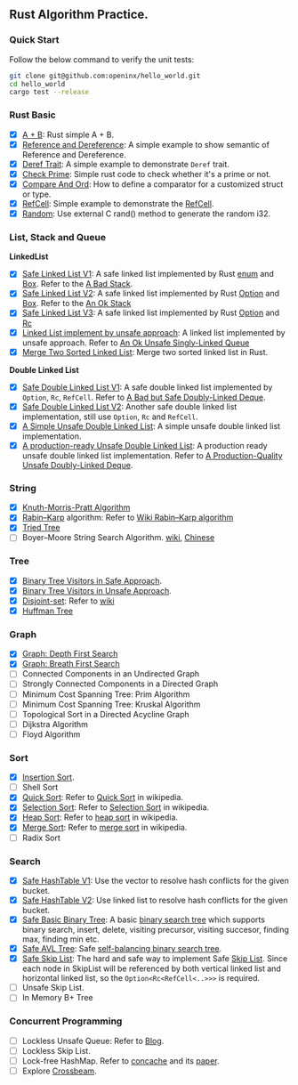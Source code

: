 ## Rust Algorithm Practice.

### Quick Start

Follow the below command to verify the unit tests:

```bash
git clone git@github.com:openinx/hello_world.git
cd hello_world
cargo test --release
```

### Rust Basic

* [x] [A + B](./src/sum.rs): Rust simple A + B.
* [x] [Reference and Dereference](./src/ref_deref.rs): A simple example to show semantic of Reference and Dereference.
* [x] [Deref Trait](./src/deref_trait.rs): A simple example to demonstrate `Deref` trait.
* [x] [Check Prime](./src/prime.rs): Simple rust code to check whether it's a prime or not.
* [x] [Compare And Ord](./src/cmp.rs): How to define a comparator for a customized struct or type.
* [x] [RefCell](./src/ref_cell.rs): Simple example to demonstrate the [RefCell](https://doc.rust-lang.org/std/cell/struct.RefCell.html).
* [x] [Random](./src/rand.rs): Use external C rand() method to generate the random i32.

### List, Stack and Queue

__LinkedList__
* [x] [Safe Linked List V1](./src/linked_list_v1.rs): A safe linked list implemented by Rust [enum](https://doc.rust-lang.org/book/ch06-01-defining-an-enum.html) and [Box](https://doc.rust-lang.org/std/boxed/struct.Box.html). Refer to the [A Bad Stack](https://rust-unofficial.github.io/too-many-lists/first-final.html).
* [x] [Safe Linked List V2](./src/linked_list_v2.rs): A safe linked list implemented by Rust [Option](https://doc.rust-lang.org/std/option/) and [Box](https://doc.rust-lang.org/std/boxed/struct.Box.html). Refer to the [An Ok Stack](https://rust-unofficial.github.io/too-many-lists/second-final.html)
* [x] [Safe Linked List V3](./src/linked_list_v3.rs): A safe linked list implemented by Rust [Option](https://doc.rust-lang.org/std/option/) and [Rc](https://doc.rust-lang.org/std/rc/struct.Rc.html)
* [x] [Linked List implement by unsafe approach](./src/linked_list_unsafe.rs): A linked list implemented by unsafe approach. Refer to [An Ok Unsafe Singly-Linked Queue](https://rust-unofficial.github.io/too-many-lists/fifth.html#an-ok-unsafe-singly-linked-queue)
* [x] [Merge Two Sorted Linked List](./src/merge_linkedlist.rs): Merge two sorted linked list in Rust.

__Double Linked List__
* [x] [Safe Double Linked List V1](./src/double_linked_list_v1.rs): A safe double linked list implemented by `Option`, `Rc`, `RefCell`. Refer to [A Bad but Safe Doubly-Linked Deque](https://rust-unofficial.github.io/too-many-lists/fourth.html).
* [x] [Safe Double Linked List V2](./src/double_linked_list_v2.rs): Another safe double linked list implementation, still use `Option`, `Rc` and `RefCell`.
* [x] [A Simple Unsafe Double Linked List](./src/double_linked_list_v3.rs): A simple unsafe double linked list implementation.
* [x] [A production-ready Unsafe Double Linked List](./src/double_linked_list_unsafe.rs): A production ready unsafe double linked list implementation. Refer to [A Production-Quality Unsafe Doubly-Linked Deque](https://rust-unofficial.github.io/too-many-lists/sixth.html).

### String

* [x] [Knuth-Morris-Pratt Algorithm](./src/kmp.rs)
* [x] [Rabin–Karp](./src/rabin_karp.rs) algorithm: Refer to [Wiki Rabin–Karp algorithm](https://en.wikipedia.org/wiki/Rabin%E2%80%93Karp_algorithm)
* [x] [Tried Tree](./src/trie_tree.rs)
* [ ] Boyer–Moore String Search Algorithm. [wiki](https://en.wikipedia.org/wiki/Boyer%E2%80%93Moore_string-search_algorithm), [Chinese](https://oi-wiki.org/string/bm/)

### Tree

* [x] [Binary Tree Visitors in Safe Approach](./src/visit_binary_tree_safe.rs).
* [x] [Binary Tree Visitors in Unsafe Approach](./src/visit_binary_tree_unsafe.rs).
* [x] [Disjoint-set](./src/disjoint_set.rs): Refer to [wiki](https://en.wikipedia.org/wiki/Disjoint-set_data_structure)
* [x] [Huffman Tree](./src/huffman_tree.rs)

### Graph

* [x] [Graph: Depth First Search](./src/graph_dfs.rs)
* [x] [Graph: Breath First Search](./src/graph_bfs.rs)
* [ ] Connected Components in an Undirected Graph
* [ ] Strongly Connected Components in a Directed Graph
* [ ] Minimum Cost Spanning Tree: Prim Algorithm
* [ ] Minimum Cost Spanning Tree: Kruskal Algorithm
* [ ] Topological Sort in a Directed Acycline Graph
* [ ] Dijkstra Algorithm
* [ ] Floyd Algorithm

### Sort

* [x] [Insertion Sort](./src/insert_sort.rs).
* [ ] Shell Sort
* [x] [Quick Sort](./src/qsort.rs): Refer to [Quick Sort](https://en.wikipedia.org/wiki/Quicksort) in wikipedia.
* [x] [Selection Sort](./src/select_sort.rs): Refer to [Selection Sort](https://en.wikipedia.org/wiki/Selection_sort) in wikipedia.
* [x] [Heap Sort](./src/hash_table_v2.rs): Refer to [heap sort](https://en.wikipedia.org/wiki/Heapsort) in wikipedia.
* [x] [Merge Sort](./src/msort.rs): Refer to [merge sort](https://en.wikipedia.org/wiki/Merge_sort) in wikipedia.
* [ ] Radix Sort

### Search

* [x] [Safe HashTable V1](./src/hash_table_v1.rs): Use the vector to resolve hash conflicts for the given bucket.
* [x] [Safe HashTable V2](./src/hash_table_v2.rs): Use linked list to resolve hash conflicts for the given bucket.
* [x] [Safe Basic Binary Tree](./src/simple_tree.rs): A basic [binary search tree](https://en.wikipedia.org/wiki/Binary_search_tree) which supports binary search, insert, delete, visiting precursor, visiting succesor, finding max, finding min etc.
* [x] [Safe AVL Tree](./src/avl_tree.rs): Safe [self-balancing binary search tree](https://en.wikipedia.org/wiki/AVL_tree).
* [x] [Safe Skip List](./src/skiplist.rs): The hard and safe way to implement Safe [Skip List](https://en.wikipedia.org/wiki/Skip_list). Since each node in SkipList will be referenced by both vertical linked list and horizontal linked list, so the `Option<Rc<RefCell<..>>>` is required.
* [ ] Unsafe Skip List.
* [ ] In Memory B+ Tree

### Concurrent Programming

* [ ] Lockless Unsafe Queue: Refer to [Blog](https://zhuanlan.zhihu.com/p/527500869).
* [ ] Lockless Skip List.
* [ ] Lock-free HashMap. Refer to [concache](https://github.com/saligrama/concache) and its [paper](https://arxiv.org/pdf/1904.12210.pdf). 
* [ ] Explore [Crossbeam](https://morestina.net/blog/784/exploring-lock-free-rust-3-crossbeam).